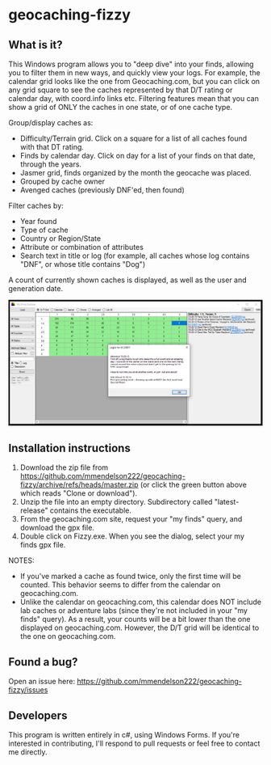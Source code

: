 # geocaching-fizzy
## What is it?

This Windows program allows you to "deep dive" into your finds, allowing you to filter them in new ways, and quickly view your logs.
For example, the calendar grid looks like the one from Geocaching.com, but you can click on any grid square to see the caches represented by that D/T rating or calendar day, with coord.info links etc.
Filtering features mean that you can show a grid of ONLY the caches in one state, or of one cache type.

Group/display caches as: 

 * Difficulty/Terrain grid.  Click on a square for a list of all caches found with that DT rating.  
 * Finds by calendar day.  Click on day for a list of your finds on that date, through the years.
 * Jasmer grid, finds organized by the month the geocache was placed. 
 * Grouped by cache owner
 * Avenged caches (previously DNF'ed, then found)

Filter caches by: 

 * Year found
 * Type of cache
 * Country or Region/State
 * Attribute or combination of attributes
 * Search text in title or log (for example, all caches whose log contains "DNF", or whose title contains "Dog")

A count of currently shown caches is displayed, as well as the user and generation date. 
 
![screen shot](https://raw.githubusercontent.com/mmendelson222/geocaching-fizzy/master/images/screenshot.png)

## Installation instructions 

1. Download the zip file from https://github.com/mmendelson222/geocaching-fizzy/archive/refs/heads/master.zip (or click the green button above which reads "Clone or download").
1. Unzip the file into an empty directory.  Subdirectory called "latest-release" contains the executable.
1. From the geocaching.com site, request your "my finds" query, and download the gpx file.
1. Double click on Fizzy.exe.  When you see the dialog, select your my finds gpx file. 

NOTES: 
* If you've marked a cache as found twice, only the first time will be counted.   This behavior seems to differ from the calendar on geocaching.com.
* Unlike the calendar on geocaching.com, this calendar does NOT include lab caches or adventure labs (since they're not included in your "my finds" query).  As a result, your counts will be a bit lower than the one displayed on geocaching.com.  However, the D/T grid will be identical to the one on geocaching.com.

## Found a bug? 

Open an issue here: https://github.com/mmendelson222/geocaching-fizzy/issues

## Developers 

This program is written entirely in c#, using Windows Forms.  If you're interested in contributing, I'll respond to pull requests or feel free to contact me directly. 



